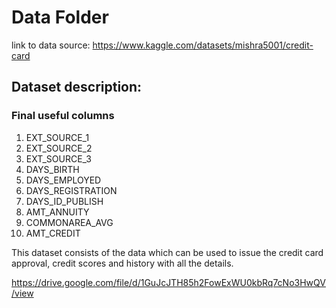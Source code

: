 # Data Folder

link to data source:  https://www.kaggle.com/datasets/mishra5001/credit-card 

## Dataset description:

### Final useful columns
1. EXT_SOURCE_1
2. EXT_SOURCE_2
3. EXT_SOURCE_3
4. DAYS_BIRTH
5. DAYS_EMPLOYED
6. DAYS_REGISTRATION
7. DAYS_ID_PUBLISH
8. AMT_ANNUITY
9. COMMONAREA_AVG
10. AMT_CREDIT

This dataset consists of the data which can be used to issue the credit card approval, credit scores and history with all the details.

https://drive.google.com/file/d/1GuJcJTH85h2FowExWU0kbRq7cNo3HwQV/view
